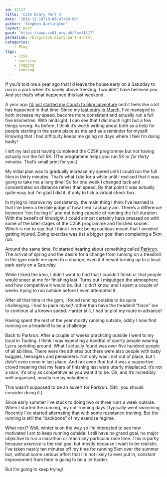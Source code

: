 ```yaml
---
id: 11117
title: 'C25K Diary Part 4'
date: '2018-12-18T18:06:47+00:00'
author: 'Stephen Darlington'
layout: post
guid: 'https://www.zx81.org.uk/?p=11117'
permalink: /blog/c25k-diary-part-4.html
categories:
    - Blog
tags:
    - c25k
    - exercise
    - jogging
    - running
---
```


If you’d told me a year ago that I’d leave the house early on a Saturday to run in a park when it’s barely above freezing, I wouldn’t have believed you. And yet that’s what happened this last weekend.

A year ago [I’d just started my Couch to 5km adventure](https://www.zx81.org.uk/blog/c25k-diary.html) and it feels like a lot has happened in that time. Since my [last entry in March](https://www.zx81.org.uk/blog/c25k-diary-part-3.html), I’ve managed to both increase my speed, become more consistent and actually run a full five kilometres. With hindsight, I can see that I did much right but a few things wrong. As before, I think it’s worth writing about both as a help for people starting in the same place as me and as a reminder for myself. Knowing that I had difficulty keeps me going on days where I feel I’m doing badly!

I left my last post having completed the C25K programme but not having actually run the full 5K. (The programme helps you run 5K *or for thirty minutes*. That’s small print for you.)

My initial plan was to gradually increase my speed until I could run the full 5km in thirty minutes. That’s what I did for a while until I realised that it was going to take me a long time! So for one week I changed tack and concentrated on distance rather than speed. By that point it was actually quite easy but I’m glad I did it, if only to tick a virtual check box.

In trying to improve my consistency, the main thing I think I’ve learned is that I’ve been a terrible judge of how tired I actually am. There’s a difference between “not feeling it” and not being capable of running the full duration. With the benefit of hindsight, I could almost certainly have pressed on with some of the later stages of the C25K programme and finished sooner. Which is not to say that I think I erred; being cautious meant that I avoided getting injured. Doing exercise was (is) a bigger goal than completing a 5km run.

Around the same time, I’d started hearing about something called [Parkrun](http://www.parkrun.org.uk). The arrival of spring and the desire for a change from running on a treadmill in the gym made me open to a change, even if it meant turning up to a local park early on a Saturday.

While I liked the idea, I didn’t want to find that I couldn’t finish or that people would sneer at me for finishing last. Turns out I misjudged the atmosphere and how competitive it would be. But I didn’t know, and I spent a couple of weeks trying to run outside before I even attempted it.

After all that time in the gym, I found running outside to be quite challenging. I had to pace *myself* rather than have the treadmill “force” me to continue at a known speed. Harder still, I had to plot my route in advance!

Having spent the rest of the year mostly running outside, oddly I now find running on a treadmill to be a challenge.

Back to Parkrun. After a couple of weeks practicing outside I went to my local in Tooting. I think I was expecting a handful of sporty people wearing Lycra sprinting around. What I actually found was over five hundred people of all abilities. There were the athletes but there were also people with baby buggies, teenagers and pensioners. Not only was I not out of place, but I didn’t even come in last place. And not even *that* but it was a supportive crowd meaning that my fears of finishing last were utterly misplaced. It’s not a *race*, it’s only as competitive as you want it to be. Oh, and it’s incredibly well organised, mostly run by volunteers.

This wasn’t supposed to be an advert for Parkrun. (Still, you should consider doing it.)

Since early summer I’ve stuck to doing two or three runs a week outside. When I started the running, my not-running days I typically went swimming. Recently I’ve started alternating that with some resistance training. But the running is still the “backbone” of my exercise regime.

What next? Well, winter is on the way so I’m interested to see how motivated I am to keep running outside! I still have no grand goal, no major objective to run a marathon or reach any particular race time. This is partly because *exercise* is the real goal but mostly because I want to be realistic. I’ve taken nearly ten minutes off my time for running 5km over the summer but, without some serious effort that I’m not likely to ever put in, constant improvement from here is going to be a lot harder.

But I’m going to keep trying!
